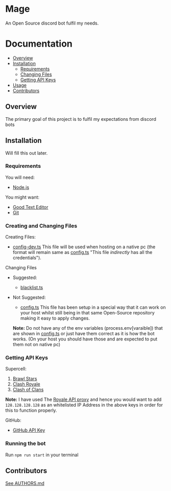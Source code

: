 Mage
====

An Open Source discord bot fulfil my needs.

Documentation
=============
* [Overview](#overview)
* [Installation](#installation)
  * [Requirements](#requirements)
  * [Changing Files](#creating-and-changing-files)
  * [Getting API Keys](#getting-api-keys)
* [Usage](#usage)
* [Contributors](#contributors)

Overview
--------

The primary goal of this project is to fulfil my expectations from discord bots

Installation
------------

Will fill this out later.

### Requirements

You will need:
* [Node.js](https://nodejs "Node JS")

You might want:
* [Good Text Editor](https://code.visualstudio.com "Suggested: Visual Studio Code")
* [Git](https://git.com)

### Creating and Changing Files

Creating Files:
* [config-dev.ts](Bot/Data/config-dev.ts "The file with all the credentials.") This file will be used when hosting on a native pc (the format will remain same as [config.ts](Bot/Data/config.ts) "This file *indirectly* has all the credentials").

Changing Files
- Suggested:
  * [blacklist.ts](Bot/Data/blacklist.ts "The file with blacklisted users.\nWarning: blacklisted users will not be able to use the bot.")

- Not Suggested:
  * [config.ts](Bot/Data/config.ts "configuration file") This file has been setup in a special way that it can work on your host whilst still being in that same Open-Source repository making it easy to apply changes.
  
  **Note:** Do not have any of the env variables (process.env[varaible]) that are shown in [config.ts](Bot/Data/config.ts) or just have them correct as it is how the bot works. (On your host you should have those and are expected to put them not on native pc)

### Getting API Keys

Supercell:
1. [Brawl Stars](https://developer.brawlstars.com/ "Official Brawl Stars API")
2. [Clash Royale](https://developer.clashroyale.com/ "Official Royale API")
3. [Clash of Clans](https://developer.clashofclans.com/ "Official Clash of Clans API")

**Note:** I have used The [Royale API proxy](https://docs.royaleapi.com/#/proxy) and hence you would want to add `128.128.128.128` as an whitelisted IP Address in the above keys in order for this to function properly.

GitHub:
* [GitHub API Key](https://developer.github.com)

### Running the bot

Run `npm run start` in your terminal

Contributors
------------

[See AUTHORS.md](AUTHORS.md)
